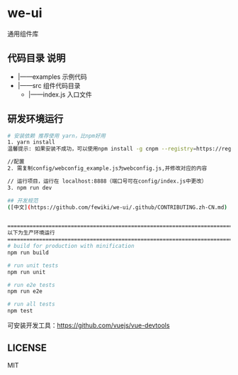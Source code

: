 # we-ui
通用组件库


## 代码目录 说明
- |——examples 示例代码
- |——src 组件代码目录
	- |——index.js  入口文件


## 研发环境运行

``` bash
# 安装依赖 推荐使用 yarn，比npm好用
1. yarn install
温馨提示: 如果安装不成功，可以使用npm install -g cnpm --registry=https://registry.npm.taobao.org安装淘宝镜像，替换npm命令为cnpm命令重新安装

//配置
2. 需复制config/webconfig_example.js为webconfig.js,并修改对应的内容

// 运行项目，运行在 localhost:8888（端口号可在config/index.js中更改）
3. npm run dev

## 开发规范
([中文](https://github.com/fewiki/we-ui/.github/CONTRIBUTING.zh-CN.md)


=========================================================================
以下为生产环境运行
=========================================================================
# build for production with minification
npm run build

# run unit tests
npm run unit

# run e2e tests
npm run e2e

# run all tests
npm test
```

可安装开发工具：https://github.com/vuejs/vue-devtools

## LICENSE
MIT
